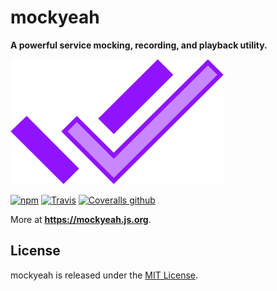 # mockyeah

**A powerful service mocking, recording, and playback utility.**

<img src="docs/book/logo/mockyeah.png" height="200" />

[![npm](https://img.shields.io/npm/v/mockyeah.svg)](https://www.npmjs.com/package/mockyeah)
[![Travis](https://img.shields.io/travis/mockyeah/mockyeah.svg)](https://travis-ci.org/mockyeah/mockyeah)
[![Coveralls github](https://img.shields.io/coveralls/github/mockyeah/mockyeah.svg)](https://coveralls.io/github/mockyeah/mockyeah)

More at **https://mockyeah.js.org**.

## License

mockyeah is released under the [MIT License](https://opensource.org/licenses/MIT).
